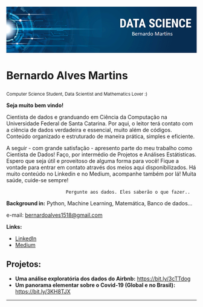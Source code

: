 

<p align="center">
  <img src="banner.png" >
</p>

# Bernardo Alves Martins
<sub>Computer Science Student, Data Scientist and Mathematics Lover :)</sub>

**Seja muito bem vindo!**

Cientista de dados e granduando em Ciência da Computação na Universidade Federal de Santa Catarina. 
Por aqui, o leitor terá contato com a ciência de dados verdadeira e essencial, muito além de códigos. Conteúdo organizado e estruturado de maneira prática, simples e eficiente. 

A seguir - com grande satisfação - apresento parte do meu trabalho como Cientista de Dados! Faço, por intermédio de Projetos e Análises Estátisticas. Espero que seja útil e proveitoso de alguma forma para você! Fique a vontade para entrar em contato através dos meios aqui disponibilizados. Há muito conteúdo no Linkedin e no Medium, acompanhe também por lá! Muita saúde, cuide-se sempre! 	
					
				          Pergunte aos dados. Eles saberão o que fazer..


**Background in:** Python, Machine Learning, Matemática, Banco de dados...

e-mail: bernardoalves1518@gmail.com

**Links:**
* [LinkedIn](https://www.linkedin.com/in/bernardo8768)
* [Medium](https://www.medium.com)


## Projetos:


* **Uma análise exploratória dos dados do Airbnb:** https://bit.ly/3cTTdog
* **Um panorama elementar sobre o Covid-19 (Global e no Brasil):**  https://bit.ly/3KH8TJX


---




